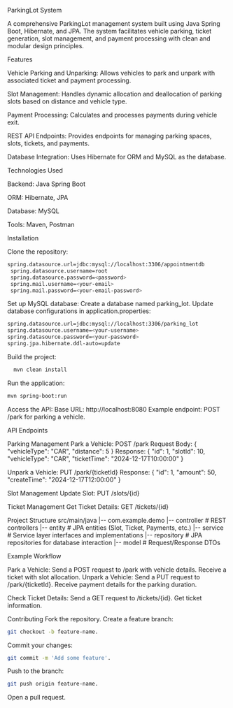 ParkingLot System

A comprehensive ParkingLot management system built using Java Spring Boot, Hibernate, and JPA. The system facilitates vehicle parking, ticket generation, slot management, and payment processing with clean and modular design principles.

Features

Vehicle Parking and Unparking: Allows vehicles to park and unpark with associated ticket and payment processing.

Slot Management: Handles dynamic allocation and deallocation of parking slots based on distance and vehicle type.

Payment Processing: Calculates and processes payments during vehicle exit.

REST API Endpoints: Provides endpoints for managing parking spaces, slots, tickets, and payments.

Database Integration: Uses Hibernate for ORM and MySQL as the database.

Technologies Used

Backend: Java Spring Boot

ORM: Hibernate, JPA

Database: MySQL

Tools: Maven, Postman

Installation

Clone the repository:
   ```bash
   spring.datasource.url=jdbc:mysql://localhost:3306/appointmentdb
    spring.datasource.username=root
    spring.datasource.password=<password>
    spring.mail.username=<your-email>
    spring.mail.password=<your-email-password>
   ```

Set up MySQL database:
Create a database named parking_lot.
Update database configurations in application.properties:
   ```bash
  spring.datasource.url=jdbc:mysql://localhost:3306/parking_lot
  spring.datasource.username=<your-username>
  spring.datasource.password=<your-password>
  spring.jpa.hibernate.ddl-auto=update
  ```

Build the project:
  ```bash
    mvn clean install
  ```

Run the application:
  ```bash
  mvn spring-boot:run
  ```

Access the API:
Base URL: http://localhost:8080
Example endpoint: POST /park for parking a vehicle.

API Endpoints

Parking Management
Park a Vehicle:
POST /park
Request Body:
{
  "vehicleType": "CAR",
  "distance": 5
}
Response:
{
  "id": 1,
  "slotId": 10,
  "vehicleType": "CAR",
  "ticketTime": "2024-12-17T10:00:00"
}

Unpark a Vehicle:
PUT /park/{ticketId}
Response:
{
  "id": 1,
  "amount": 50,
  "createTime": "2024-12-17T12:00:00"
}

Slot Management
Update Slot:
PUT /slots/{id}

Ticket Management
Get Ticket Details:
GET /tickets/{id}

Project Structure
src/main/java
|-- com.example.demo
    |-- controller      # REST controllers
    |-- entity          # JPA entities (Slot, Ticket, Payments, etc.)
    |-- service         # Service layer interfaces and implementations
    |-- repository      # JPA repositories for database interaction
    |-- model           # Request/Response DTOs

Example Workflow

Park a Vehicle:
Send a POST request to /park with vehicle details.
Receive a ticket with slot allocation.
Unpark a Vehicle:
Send a PUT request to /park/{ticketId}.
Receive payment details for the parking duration.

Check Ticket Details:
Send a GET request to /tickets/{id}.
Get ticket information.

Contributing
Fork the repository.
Create a feature branch: 
  ```bash
  git checkout -b feature-name.
  ```

Commit your changes: 
  ```bash
  git commit -m 'Add some feature'.
  ```
Push to the branch: 
  ```bash
  git push origin feature-name.
  ```
Open a pull request.
